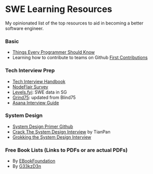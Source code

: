 # SWE Learning Resources

My opinionated list of the top resources to aid in becoming a better software engineer.

### Basic

- [Things Every Programmer Should Know](https://github.com/mtdvio/every-programmer-should-know)
- Learning how to contribute to teams on Github [First Contributions](https://github.com/firstcontributions/first-contributions)

### Tech Interview Prep

- [Tech Interview Handbook](https://www.techinterviewhandbook.org/)
- [NodeFlair Survey](https://singaporeglobalnetwork.gov.sg/wp-content/uploads/2022/02/Tech-Talent-Compensation-Report-NodeFlair-Quest-Ventures.pdf)
- [Levels.fyi](https://www.levels.fyi/Salaries/Software-Engineer/Singapore/): SWE data in SG
- [Grind75](https://www.techinterviewhandbook.org/grind75): updated from Blind75
- [Asana Interview Guide](https://docs.google.com/document/d/1wVUna6BgzBm8l8iMgrbcKAToSNAUe2c6o65D8kR5i8U/edit#)

### System Design

- [System Design Primer Github](https://github.com/donnemartin/system-design-primer)
- [Crack The System Design Interview](https://tianpan.co/notes/2016-02-13-crack-the-system-design-interview) by TianPan
- [Grokking the System Design Interview](https://akshay-iyangar.github.io/system-design/)

### Free Book Lists (Links to PDFs or are actual PDFs)

- By [EBookFoundation](https://github.com/EbookFoundation/free-programming-books)
- By [G33kzD3n](https://github.com/G33kzD3n/Catalogue)
